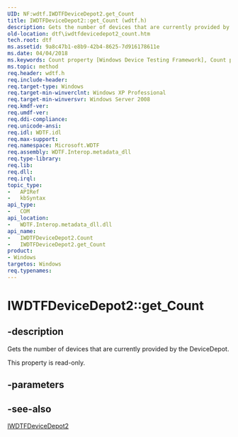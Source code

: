 ```yaml
---
UID: NF:wdtf.IWDTFDeviceDepot2.get_Count
title: IWDTFDeviceDepot2::get_Count (wdtf.h)
description: Gets the number of devices that are currently provided by the DeviceDepot.
old-location: dtf\iwdtfdevicedepot2_count.htm
tech.root: dtf
ms.assetid: 9a8c47b1-e8b9-42b4-8625-7d916178611e
ms.date: 04/04/2018
ms.keywords: Count property [Windows Device Testing Framework], Count property [Windows Device Testing Framework],IWDTFDeviceDepot2 interface, IWDTFDeviceDepot2 interface [Windows Device Testing Framework],Count property, IWDTFDeviceDepot2.Count, IWDTFDeviceDepot2.get_Count, IWDTFDeviceDepot2::Count, IWDTFDeviceDepot2::get_Count, Microsoft.WDTF.IWDTFDeviceDepot2.Count, Microsoft::WDTF::IWDTFDeviceDepot2::Count, dtf.iwdtfdevicedepot2_count, get_Count, wdtf/IWDTFDeviceDepot2::Count, wdtf/IWDTFDeviceDepot2::get_Count
ms.topic: method
req.header: wdtf.h
req.include-header: 
req.target-type: Windows
req.target-min-winverclnt: Windows XP Professional
req.target-min-winversvr: Windows Server 2008
req.kmdf-ver: 
req.umdf-ver: 
req.ddi-compliance: 
req.unicode-ansi: 
req.idl: WDTF.idl
req.max-support: 
req.namespace: Microsoft.WDTF
req.assembly: WDTF.Interop.metadata_dll
req.type-library: 
req.lib: 
req.dll: 
req.irql: 
topic_type:
-	APIRef
-	kbSyntax
api_type:
-	COM
api_location:
-	WDTF.Interop.metadata_dll.dll
api_name:
-	IWDTFDeviceDepot2.Count
-	IWDTFDeviceDepot2.get_Count
product:
- Windows
targetos: Windows
req.typenames: 
---
```


# IWDTFDeviceDepot2::get_Count


## -description


Gets the number of devices that are currently provided by the DeviceDepot.

This property is read-only.


## -parameters


## -see-also




<a href="https://msdn.microsoft.com/library/windows/hardware/hh406391">IWDTFDeviceDepot2</a>
 

 

